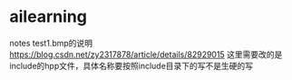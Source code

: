 # ailearning
notes
test1.bmp的说明
https://blog.csdn.net/zy2317878/article/details/82929015
这里需要改的是include的hpp文件，具体名称要按照include目录下的写不是生硬的写

